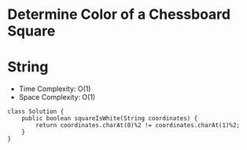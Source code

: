 # Determine Color of a Chessboard Square
# String
* Time Complexity: O(1)
* Space Complexity: O(1)
```
class Solution {
    public boolean squareIsWhite(String coordinates) {
        return coordinates.charAt(0)%2 != coordinates.charAt(1)%2; 
    }
}
```
